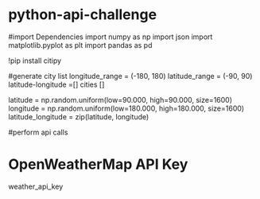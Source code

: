# python-api-challenge

#import Dependencies
import numpy as np
import json
import matplotlib.pyplot as plt
import pandas as pd

!pip install citipy

#generate city list
longitude_range = (-180, 180)
latitude_range = (-90, 90)
latitude-longitude =[]
cities []

latitude = np.random.uniform(low=90.000, high=90.000, size=1600)
longitude = np.random.uniform(low=180.000, high=180.000, size=1600)
latitude_longitude = zip(latitude, longitude)

#perform api calls

# OpenWeatherMap API Key
weather_api_key 
